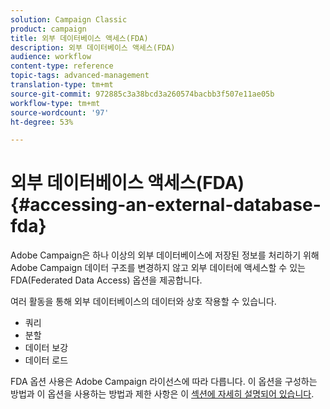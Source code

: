 ```yaml
---
solution: Campaign Classic
product: campaign
title: 외부 데이터베이스 액세스(FDA)
description: 외부 데이터베이스 액세스(FDA)
audience: workflow
content-type: reference
topic-tags: advanced-management
translation-type: tm+mt
source-git-commit: 972885c3a38bcd3a260574bacbb3f507e11ae05b
workflow-type: tm+mt
source-wordcount: '97'
ht-degree: 53%

---
```



# 외부 데이터베이스 액세스(FDA){#accessing-an-external-database-fda}

Adobe Campaign은 하나 이상의 외부 데이터베이스에 저장된 정보를 처리하기 위해 Adobe Campaign 데이터 구조를 변경하지 않고 외부 데이터에 액세스할 수 있는 FDA(Federated Data Access) 옵션을 제공합니다.

여러 활동을 통해 외부 데이터베이스의 데이터와 상호 작용할 수 있습니다.

* 쿼리
* 분할
* 데이터 보강
* 데이터 로드

FDA 옵션 사용은 Adobe Campaign 라이선스에 따라 다릅니다. 이 옵션을 구성하는 방법과 이 옵션을 사용하는 방법과 제한 사항은 이 [섹션에 자세히 설명되어 있습니다](../../installation/using/about-fda.md).
